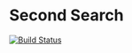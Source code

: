 # Second Search

[![Build Status](https://travis-ci.org/piroor/secondsearch.svg?branch=master)](https://travis-ci.org/piroor/secondsearch)

